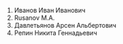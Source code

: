 1. Иванов Иван Иванович
2. Rusanov M.A.
3. Давлетьянов Арсен Альбертович
4. Репин Никита Геннадьевич
